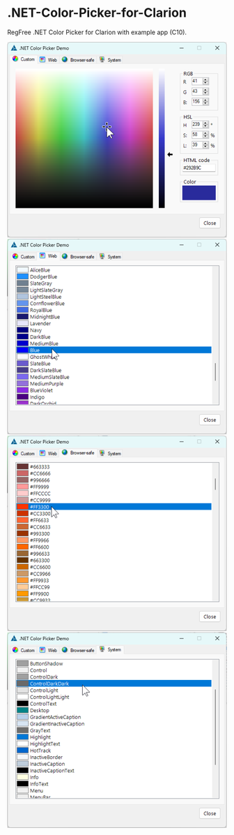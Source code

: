 # .NET-Color-Picker-for-Clarion
RegFree .NET Color Picker for Clarion with example app (C10).

<img src="https://github.com/donridley1972/.NET-Color-Picker-for-Clarion/blob/main/Screenshots/ScreenHunter%20313.png" width=600/>

<img src="https://github.com/donridley1972/.NET-Color-Picker-for-Clarion/blob/main/Screenshots/ScreenHunter%20314.png" width=600/>

<img src="https://github.com/donridley1972/.NET-Color-Picker-for-Clarion/blob/main/Screenshots/ScreenHunter%20315.png" width=600/>

<img src="https://github.com/donridley1972/.NET-Color-Picker-for-Clarion/blob/main/Screenshots/ScreenHunter%20316.png" width=600/>

